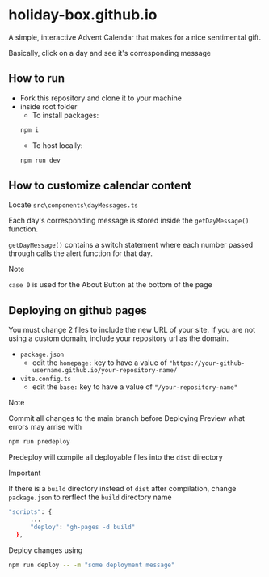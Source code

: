 # holiday-box.github.io
A simple, interactive Advent Calendar that makes for a nice sentimental gift.

Basically, click on a day and see it's corresponding message

## How to run
- Fork this repository and clone it to your machine
- inside root folder
  - To install packages:
  ```bash
  npm i
  ```
  - To host locally:
  ```bash
  npm run dev
  ```

## How to customize calendar content
Locate `src\components\dayMessages.ts`

Each day's corresponding message is stored inside the `getDayMessage()` function.

`getDayMessage()` contains a switch statement where each number passed through calls the alert function for that day.

> [!NOTE]
> `case 0` is used for the About Button at the bottom of the page


## Deploying on github pages
You must change 2 files to include the new URL of your site. If you are not using a custom domain, include your repository url as the domain.

- `package.json`
	- edit the `homepage:` key to have a value of `"https://your-github-username.github.io/your-repository-name/`
- `vite.config.ts`
  - edit the `base:` key to have a value of `"/your-repository-name"`

> [!NOTE]
> Commit all changes to the main branch before Deploying
> Preview what errors may arrise with
> ```bash
> npm run predeploy
> ```
> Predeploy will compile all deployable files into the `dist` directory

> [!IMPORTANT]
> If there is a `build` directory instead of `dist` after compilation,
> change `package.json` to rerflect the `build` directory name
> ```bash
>"scripts": {
>		...
>		"deploy": "gh-pages -d build"
>	},
>```

Deploy changes using
```bash
npm run deploy -- -m "some deployment message"
```

